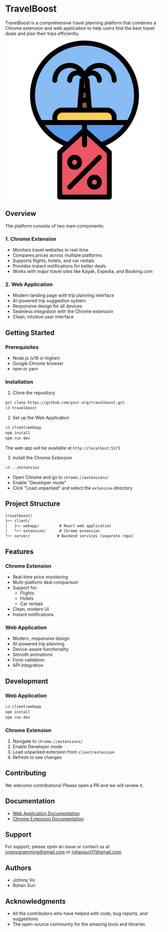 # TravelBoost

TravelBoost is a comprehensive travel planning platform that combines a Chrome extension and web application to help users find the best travel deals and plan their trips efficiently.

![TravelBoost Logo](/client/assets/icon512.png)

## Overview

The platform consists of two main components:

### 1. Chrome Extension
- Monitors travel websites in real-time
- Compares prices across multiple platforms
- Supports flights, hotels, and car rentals
- Provides instant notifications for better deals
- Works with major travel sites like Kayak, Expedia, and Booking.com

### 2. Web Application
- Modern landing page with trip planning interface
- AI-powered trip suggestion system
- Responsive design for all devices
- Seamless integration with the Chrome extension
- Clean, intuitive user interface

## Getting Started

### Prerequisites
- Node.js (v18 or higher)
- Google Chrome browser
- npm or yarn

### Installation

1. Clone the repository
```bash
git clone https://github.com/your-org/travelboost.git
cd travelboost
```

2. Set up the Web Application
```bash
cd client/webapp
npm install
npm run dev
```
The web app will be available at `http://localhost:5173`

3. Install the Chrome Extension
```bash
cd ../extension
```
- Open Chrome and go to `chrome://extensions/`
- Enable "Developer mode"
- Click "Load unpacked" and select the `extension` directory

## Project Structure
```
travelboost/
├── client/
│   ├── webapp/         # React web application
│   └── extension/      # Chrome extension
└── server/            # Backend services (separate repo)
```

## Features

### Chrome Extension
- Real-time price monitoring
- Multi-platform deal comparison
- Support for:
  - Flights
  - Hotels
  - Car rentals
- Clean, modern UI
- Instant notifications

### Web Application
- Modern, responsive design
- AI-powered trip planning
- Device-aware functionality
- Smooth animations
- Form validation
- API integration

## Development

### Web Application
```bash
cd client/webapp
npm install
npm run dev
```

### Chrome Extension
1. Navigate to `chrome://extensions/`
2. Enable Developer mode
3. Load unpacked extension from `client/extension`
4. Refresh to see changes

## Contributing
We welcome contributions! Please open a PR and we will review it.

## Documentation
- [Web Application Documentation](client/webapp/DOCUMENTATION.md)
- [Chrome Extension Documentation](client/extension/DOCUMENTATION.md)

## Support
For support, please open an issue or contact us at jvoprogramming@gmail.com or rohansuri17@gmail.com

## Authors
- Johnny Vo
- Rohan Suri

## Acknowledgments
- All the contributors who have helped with code, bug reports, and suggestions
- The open-source community for the amazing tools and libraries